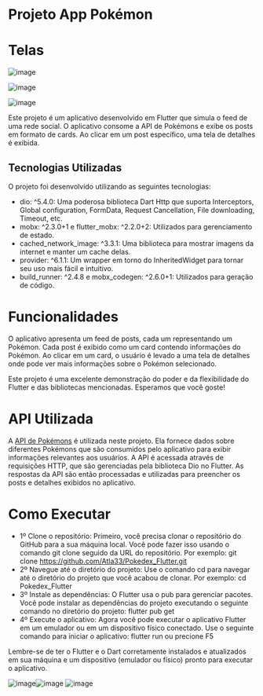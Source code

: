 # Projeto App Pokémon

# Telas

![image](https://github.com/Atla33/Pokedex_Flutter/assets/92339449/6218d05e-b605-4e94-a469-40b18d0074ae)

![image](https://github.com/Atla33/Pokedex_Flutter/assets/92339449/69830864-50eb-420f-ad7a-2c0b0451c956)

![image](https://github.com/Atla33/Pokedex_Flutter/assets/92339449/a64d7f1e-b8b4-462e-a9af-5eba9b883ee1)


Este projeto é um aplicativo desenvolvido em Flutter que simula o feed de uma rede social. O aplicativo consome a API de Pokémons e exibe os posts em formato de cards. Ao clicar em um post específico, uma tela de detalhes é exibida.

## Tecnologias Utilizadas
O projeto foi desenvolvido utilizando as seguintes tecnologias:

- dio: ^5.4.0: Uma poderosa biblioteca Dart Http que suporta Interceptors, Global configuration, FormData, Request Cancellation, File downloading, Timeout, etc.
- mobx: ^2.3.0+1 e flutter_mobx: ^2.2.0+2: Utilizados para gerenciamento de estado.
- cached_network_image: ^3.3.1: Uma biblioteca para mostrar imagens da internet e manter um cache delas.
- provider: ^6.1.1: Um wrapper em torno do InheritedWidget para tornar seu uso mais fácil e intuitivo.
- build_runner: ^2.4.8 e mobx_codegen: ^2.6.0+1: Utilizados para geração de código.

# Funcionalidades

O aplicativo apresenta um feed de posts, cada um representando um Pokémon. Cada post é exibido como um card contendo informações do Pokémon. Ao clicar em um card, o usuário é levado a uma tela de detalhes onde pode ver mais informações sobre o Pokémon selecionado.

Este projeto é uma excelente demonstração do poder e da flexibilidade do Flutter e das bibliotecas mencionadas. Esperamos que você goste!


# API Utilizada

A [API de Pokémons](https://raw.githubusercontent.com/Biuni/PokemonGO-Pokedex/master/pokedex.json) é utilizada neste projeto. Ela fornece dados sobre diferentes Pokémons que são consumidos pelo aplicativo para exibir informações relevantes aos usuários. A API é acessada através de requisições HTTP, que são gerenciadas pela biblioteca Dio no Flutter. As respostas da API são então processadas e utilizadas para preencher os posts e detalhes exibidos no aplicativo.

# Como Executar

- 1º Clone o repositório: Primeiro, você precisa clonar o repositório do GitHub para a sua máquina local. Você pode fazer isso usando o comando git clone seguido da URL do repositório. Por exemplo:
git clone https://github.com/Atla33/Pokedex_Flutter.git
- 2º Navegue até o diretório do projeto: Use o comando cd para navegar até o diretório do projeto que você acabou de clonar. Por exemplo:
cd Pokedex_Flutter
- 3º Instale as dependências: O Flutter usa o pub para gerenciar pacotes. Você pode instalar as dependências do projeto executando o seguinte comando no diretório do projeto:
flutter pub get
- 4º Execute o aplicativo: Agora você pode executar o aplicativo Flutter em um emulador ou em um dispositivo físico conectado. Use o seguinte comando para iniciar o aplicativo:
flutter run ou precione F5

Lembre-se de ter o Flutter e o Dart corretamente instalados e atualizados em sua máquina e um dispositivo (emulador ou físico) pronto para executar o aplicativo.

![image](https://github.com/Atla33/Pokedex_Flutter/assets/92339449/273d10b8-0539-49a2-be3a-d0d75a7af401)![image](https://github.com/Atla33/Pokedex_Flutter/assets/92339449/261f9624-b80e-444f-a33c-9066540f7a7e)
![image](https://github.com/Atla33/Pokedex_Flutter/assets/92339449/5f646242-2d6b-49df-9334-fe56074af027)



